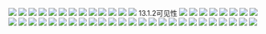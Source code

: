 ![](.volatile_images/45eb72f8.png)
![](.volatile_images/6d8cff2e.png)
![](.volatile_images/980ae516.png)
![](.volatile_images/9dec1642.png)
![](.volatile_images/268beeab.png)
![](.volatile_images/39ee3afe.png)
![](.volatile_images/15752ef6.png)
![](.volatile_images/ef536137.png)
![](.volatile_images/36965db6.png)
![](.volatile_images/f647559a.png)
![](.volatile_images/57ab7bcb.png)
![](.volatile_images/39669d6c.png)
![](.volatile_images/58683662.png)
13.1.2可见性
![](.volatile_images/ef3835a8.png)
![](.volatile_images/ac9b0c4a.png)
![](.volatile_images/d8b7e059.png)
![](.volatile_images/c19f8944.png)
![](.volatile_images/b75538df.png)
![](.volatile_images/923c164f.png)
![](.volatile_images/dbce30cb.png)
![](.volatile_images/f1ffcb78.png)
![](.volatile_images/3a56a811.png)
![](.volatile_images/efaf5851.png)
![](.volatile_images/7117eb47.png)
![](.volatile_images/2236e81b.png)
![](.volatile_images/93d007b7.png)
![](.volatile_images/12b009bd.png)
![](.volatile_images/24cad230.png)
![](.volatile_images/d7a8ccdb.png)
![](.volatile_images/01145497.png)
![](.volatile_images/e99cf37f.png)
![](.volatile_images/1f724e72.png)
![](.volatile_images/05c617f8.png)
![](.volatile_images/6588ab6d.png)
![](.volatile_images/f23ec586.png)
![](.volatile_images/ef038df1.png)
![](.volatile_images/d4727974.png)
![](.volatile_images/24432cf9.png)
![](.volatile_images/7df47384.png)
![](.volatile_images/ba6401b2.png)
![](.volatile_images/e84b642a.png)
![](.volatile_images/018b67f2.png)
![](.volatile_images/2c4fe9fa.png)
![](.volatile_images/4bca3baf.png)
![](.volatile_images/312f3329.png)
![](.volatile_images/4ca70779.png)
